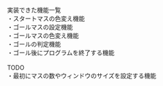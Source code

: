 実装できた機能一覧<br>
・スタートマスの色変え機能<br>
・ゴールマスの設定機能<br>
・ゴールマスの色変え機能<br>
・ゴールの判定機能<br>
・ゴール後にプログラムを終了する機能<br>
<br>
TODO<br>
・最初にマスの数やウィンドウのサイズを設定する機能<br>
